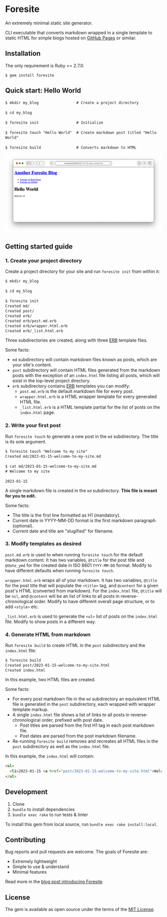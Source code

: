# Foresite

An extremely minimal static site generator.

CLI executable that converts markdown wrapped in a single template to static HTML for simple blogs hosted on [GitHub Pages](https://pages.github.com/) or similar.

## Installation

The only requirement is Ruby >= 2.7.0.

    $ gem install foresite

## Quick start: Hello World

    $ mkdir my_blog                 # Create a project directory

    $ cd my_blog

    $ foresite init                 # Initialize

    $ foresite touch "Hello World"  # Create markdown post titled "Hello World"

    $ foresite build                # Converts markdown to HTML

![Screenshot of Hello World post](screenshot.png)

## Getting started guide

### 1. Create your project directory

Create a project directory for your site and run `foresite init` from within it:

    $ mkdir my_blog

    $ cd my_blog

    $ foresite init
    Created md/
    Created post/
    Created erb/
    Created erb/post.md.erb
    Created erb/wrapper.html.erb
    Created erb/_list.html.erb

Three subdirectories are created, along with three [ERB](https://docs.ruby-lang.org/en/3.2/ERB.html) template files.

Some facts:

* `md` subdirectory will contain markdown files known as posts, which are your site's content.
* `post` subdirectory will contain HTML files generated from the markdown posts with the exception of an `index.html` file listing all posts, which will exist in the top-level project directory.
* `erb` subdirectory contains [ERB](https://docs.ruby-lang.org/en/3.2/ERB.html) templates you can modify:
  * `post.md.erb` is the default markdown file for every post.
  * `wrapper.html.erb` is a HTML wrapper template for every generated HTML file.
  * `_list.html.erb` is a HTML template partial for the list of posts on the `index.html` page.

### 2. Write your first post

Run `foresite touch` to generate a new post in the `md` subdirectory. The title is its sole argument.

    $ foresite touch "Welcome to my site"
    Created md/2023-01-15-welcome-to-my-site.md

    $ cat md/2023-01-15-welcome-to-my-site.md
    # Welcome to my site
    
    2023-01-15

A single markdown file is created in the `md` subdirectory. **This file is meant for you to edit.**

Some facts:

* The title is the first line formatted as H1 (mandatory).
* Current date in YYYY-MM-DD format is the first markdown paragraph (optional).
* Current date and title are "slugified" for filename.

### 3. Modify templates as desired

`post.md.erb` is used to when running `foresite touch` for the default markdown content. It has two variables, `@title` for the post title and `@date_ymd` for the created date in ISO 8601 `YYYY-MM-DD` format. Modify to have different defaults when running `foresite touch`.

`wrapper.html.erb` wraps all of your markdown. It has two variables, `@title` for the post title that will populate the `<title>` tag, and `@content` for a given post's HTML (converted from markdown). For the `index.html` file, `@title` will be `nil`, and `@content` will be an list of links to all posts in reverse-chronological order. Modify to have different overall page structure, or to add `<style>` etc.

`_list.html.erb` is used to generate the `<ul>` list of posts on the `index.html` file. Modify to show posts in a different way.

### 4. Generate HTML from markdown

Run `foresite build` to create HTML in the `post` subdirectory and the `index.html` file:

    $ foresite build
    Created post/2023-01-15-welcome-to-my-site.html
    Created index.html

In this example, two HTML files are created.

Some facts:

* For every post markdown file in the `md` subdirectory an equivalent HTML file is generated in the `post` subdirectory, each wrapped with wrapper template markup.
* A single `index.html` file shows a list of links to all posts in reverse-chronological order, prefixed with post date.
  * Post titles are parsed from the first H1 tag in each post markdown file.
  * Post dates are parsed from the post markdown filename.
* Re-running `foresite build` removes and recreates all HTML files in the `post` subdirectory as well as the `index.html` file.

In this example, the `index.html` will contain:

```html
<ul>
  <li>2023-01-15 <a href="post/2023-01-15-welcome-to-my-site.html">Welcome to my site</a></li>
</ul>
```

## Development

1. Clone
2. `bundle` to install dependencies
3. `bundle exec rake` to run tests & linter

To install this gem from local source, run `bundle exec rake install:local`.

## Contributing

Bug reports and pull requests are welcome. The goals of Foresite are:

* Extremely lightweight
* Simple to use & understand
* Minimal features

Read more in the [blog post introducing Foresite](https://carlwiedemann.github.io/post/2023-01-17-introducing-foresite.html)

## License

The gem is available as open source under the terms of the [MIT License](https://opensource.org/licenses/MIT).
